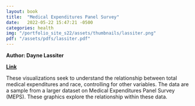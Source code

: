 ```yaml
---
layout: book
title:  "Medical Expenditures Panel Survey"
date:   2022-05-22 15:47:21 -0500
categories: health
img: "/portfolio_site_s22/assets/thumbnails/lassiter.png"
pdf: "/assets/pdfs/lassiter.pdf"
---
```


<b>Author: Dayne Lassiter</b>

<b><a href="{{ page.pdf | relative_url }}">Link</a></b>

These visualizations seek to understand the relationship between
total medical expenditures and race, controlling for other variables. The data
are a sample from a larger dataset on Medical Expenditures Panel Survey (MEPS).
These graphics explore the relationship within these data.

[jekyll-docs]: https://jekyllrb.com/docs/home
[jekyll-gh]:   https://github.com/jekyll/jekyll
[jekyll-talk]: https://talk.jekyllrb.com/
